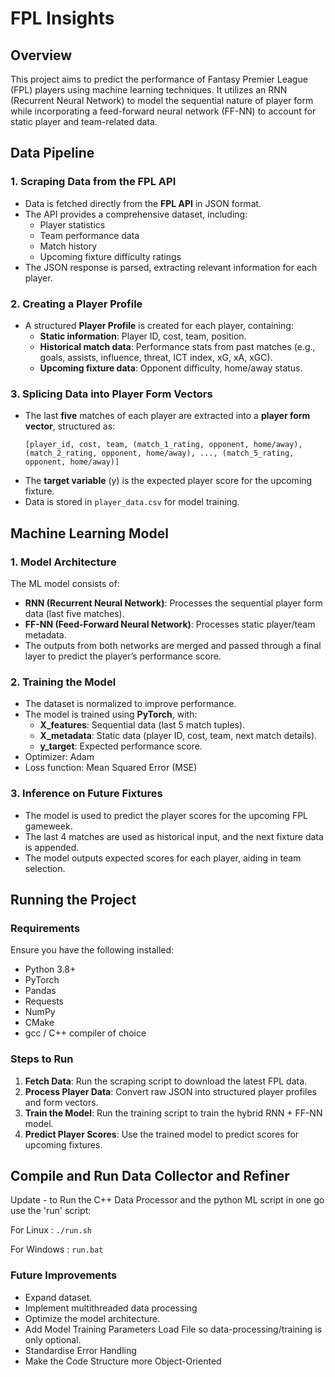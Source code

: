 
# FPL Insights

## Overview
This project aims to predict the performance of Fantasy Premier League (FPL) players using machine learning techniques. It utilizes an RNN (Recurrent Neural Network) to model the sequential nature of player form while incorporating a feed-forward neural network (FF-NN) to account for static player and team-related data.

## Data Pipeline
### 1. Scraping Data from the FPL API
- Data is fetched directly from the **FPL API** in JSON format.
- The API provides a comprehensive dataset, including:
  - Player statistics
  - Team performance data
  - Match history
  - Upcoming fixture difficulty ratings
- The JSON response is parsed, extracting relevant information for each player.

### 2. Creating a Player Profile
- A structured **Player Profile** is created for each player, containing:
  - **Static information**: Player ID, cost, team, position.
  - **Historical match data**: Performance stats from past matches (e.g., goals, assists, influence, threat, ICT index, xG, xA, xGC).
  - **Upcoming fixture data**: Opponent difficulty, home/away status.

### 3. Splicing Data into Player Form Vectors
- The last **five** matches of each player are extracted into a **player form vector**, structured as:
  ```
  [player_id, cost, team, (match_1_rating, opponent, home/away), (match_2_rating, opponent, home/away), ..., (match_5_rating, opponent, home/away)]
  ```
- The **target variable** (y) is the expected player score for the upcoming fixture.
- Data is stored in `player_data.csv` for model training.

## Machine Learning Model
### 1. Model Architecture
The ML model consists of:
- **RNN (Recurrent Neural Network)**: Processes the sequential player form data (last five matches).
- **FF-NN (Feed-Forward Neural Network)**: Processes static player/team metadata.
- The outputs from both networks are merged and passed through a final layer to predict the player’s performance score.

### 2. Training the Model
- The dataset is normalized to improve performance.
- The model is trained using **PyTorch**, with:
  - **X_features**: Sequential data (last 5 match tuples).
  - **X_metadata**: Static data (player ID, cost, team, next match details).
  - **y_target**: Expected performance score.
- Optimizer: Adam
- Loss function: Mean Squared Error (MSE)

### 3. Inference on Future Fixtures
- The model is used to predict the player scores for the upcoming FPL gameweek.
- The last 4 matches are used as historical input, and the next fixture data is appended.
- The model outputs expected scores for each player, aiding in team selection.

## Running the Project
### Requirements
Ensure you have the following installed:
- Python 3.8+
- PyTorch
- Pandas
- Requests
- NumPy
- CMake
- gcc / C++ compiler of choice

### Steps to Run
1. **Fetch Data**: Run the scraping script to download the latest FPL data.
2. **Process Player Data**: Convert raw JSON into structured player profiles and form vectors.
3. **Train the Model**: Run the training script to train the hybrid RNN + FF-NN model.
4. **Predict Player Scores**: Use the trained model to predict scores for upcoming fixtures.

## Compile and Run Data Collector and Refiner

Update - to Run the C++ Data Processor and the python ML script in 
one go use the 'run' script:

For Linux : `./run.sh`

For Windows : `run.bat`

### Future Improvements
- Expand dataset.
- Implement multithreaded data processing
- Optimize the model architecture.
- Add Model Training Parameters Load File so 
  data-processing/training is only optional.
- Standardise Error Handling
- Make the Code Structure more Object-Oriented